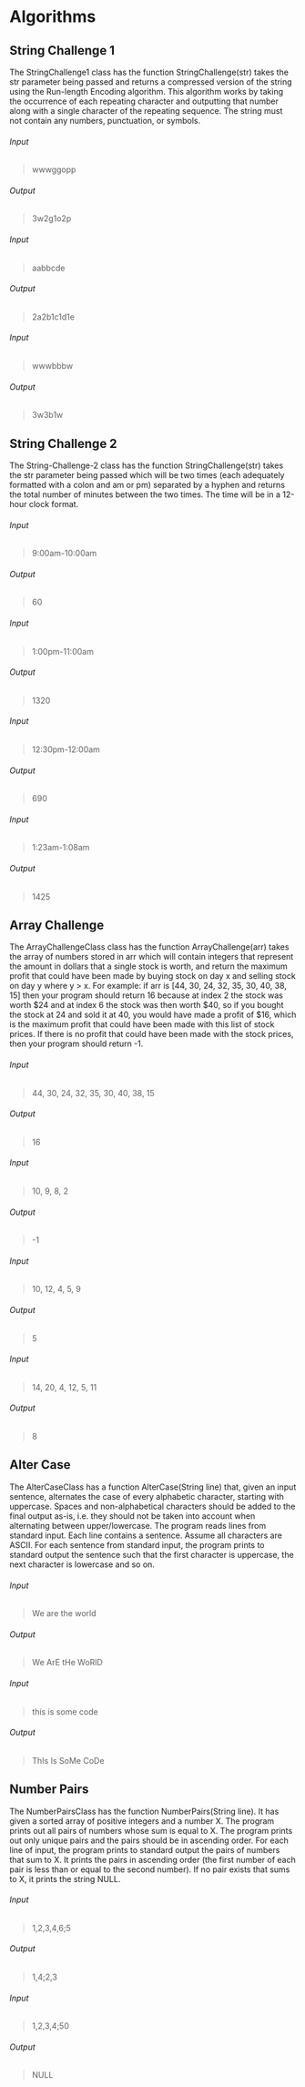 # Algorithms

## String Challenge 1

The StringChallenge1 class has the function StringChallenge(str) takes the str parameter being passed and returns a compressed version of the string using the Run-length Encoding algorithm. This algorithm works by taking the occurrence of each repeating character and outputting that number along with a single character of the repeating sequence. The string must not contain any numbers, punctuation, or symbols. 

###### Input
> wwwggopp
###### Output
> 3w2g1o2p

###### Input
> aabbcde
###### Output
> 2a2b1c1d1e

###### Input
> wwwbbbw
###### Output
> 3w3b1w


## String Challenge 2

The String-Challenge-2 class has the function StringChallenge(str) takes the str parameter being passed which will be two times (each adequately formatted with a colon and am or pm) separated by a hyphen and returns the total number of minutes between the two times. The time will be in a 12-hour clock format.

###### Input
> 9:00am-10:00am
###### Output
> 60

###### Input
> 1:00pm-11:00am
###### Output
> 1320

###### Input
> 12:30pm-12:00am
###### Output
> 690

###### Input
> 1:23am-1:08am
###### Output
> 1425


## Array Challenge

The ArrayChallengeClass class has the function ArrayChallenge(arr) takes the array of numbers stored in arr which will contain integers that represent the amount in dollars that a single stock is worth, and return the maximum profit that could have been made by buying stock on day x and selling stock on day y where y > x. For example: if arr is [44, 30, 24, 32, 35, 30, 40, 38, 15] then your program should return 16 because at index 2 the stock was worth $24 and at index 6 the stock was then worth $40, so if you bought the stock at 24 and sold it at 40, you would have made a profit of $16, which is the maximum profit that could have been made with this list of stock prices. If there is no profit that could have been made with the stock prices, then your program should return -1.

###### Input
> 44, 30, 24, 32, 35, 30, 40, 38, 15
###### Output
> 16

###### Input
> 10, 9, 8, 2
###### Output
> -1

###### Input
> 10, 12, 4, 5, 9
###### Output
> 5

###### Input
> 14, 20, 4, 12, 5, 11
###### Output
> 8

## Alter Case

The AlterCaseClass has a function AlterCase(String line) that, given an input sentence, alternates the case of every alphabetic character, starting with uppercase. Spaces and non-alphabetical characters should be added to the final output as-is, i.e. they should not be taken into account when alternating between upper/lowercase. The program reads lines from standard input. Each line contains a sentence. Assume all characters are ASCII. For each sentence from standard input, the program prints to standard output the sentence such that the first character is uppercase, the next character is lowercase and so on.

###### Input
> We are the world
###### Output
> We ArE tHe WoRlD

###### Input
> this is some code
###### Output
> ThIs Is SoMe CoDe

## Number Pairs

The NumberPairsClass has the function NumberPairs(String line). It has given a sorted array of positive integers and a number X. The program prints out all pairs of numbers whose sum is equal to X. The program prints out only unique pairs and the pairs should be in ascending order. For each line of input, the program prints to standard output the pairs of numbers that sum to X. It prints the pairs in ascending order (the first number of each pair is less than or equal to the second number). If no pair exists that sums to X, it prints the string NULL.

###### Input
> 1,2,3,4,6;5
###### Output
> 1,4;2,3

###### Input
> 1,2,3,4;50
###### Output
> NULL
